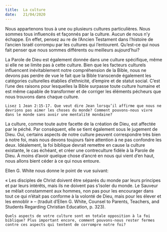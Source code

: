 ```yaml
---
title:  La culture
date:   21/04/2020
---
```


Nous appartenons tous à une ou plusieurs cultures particulières. Nous sommes tous influencés et façonnés par la culture. Aucun de nous n’y échappe. En effet, pensez au re de l’Ancien Testament dans l’histoire de l’ancien Israël corrompu par les cultures qui l’entourent. Qu’est-ce qui nous fait penser que nous sommes différents ou meilleurs aujourd’hui?

La Parole de Dieu est également donnée dans une culture spécifique, même si elle ne se limite pas à cette culture. Bien que les facteurs culturels influencent inévitablement notre compréhension de la Bible, nous ne devons pas perdre de vue le fait que la Bible transcende également les catégories culturelles établies d’ethnicité, d’empire et de statut social. C’est l’une des raisons pour lesquelles la Bible surpasse toute culture humaine et est même capable de transformer et de corriger les éléments pécheurs que nous trouvons dans chaque culture.

`Lisez 1 Jean 2:15-17. Que veut dire Jean lorsqu’il affirme que nous ne devrions pas aimer les choses du monde? Comment pouvons-nous vivre dans le monde sans avoir une mentalité mondaine?`

La culture, comme toute autre facette de la création de Dieu, est affectée par le péché. Par conséquent, elle se tient également sous le jugement de Dieu. Oui, certains aspects de notre culture peuvent correspondre très bien à notre foi, mais nous devons toujours faire attention à ne pas confondre les deux. Idéalement, la foi biblique devrait remettre en cause la culture existante, le cas échéant, et créer une contreculture fidèle à la Parole de Dieu. À moins d’avoir quelque chose d’ancré en nous qui vient d’en haut, nous allons bient céder à ce qui nous entoure.

Ellen G. White nous donne le point de vue suivant:

« Les disciples de Christ doivent être séparés du monde par leurs principes et par leurs intérêts, mais ils ne doivent pas s’isoler du monde. Le Sauveur se mêlait constamment aux hommes, non pas pour les encourager dans tout ce qui n’était pas conforme à la volonté de Dieu, mais pour les élever et les ennoblir » – (traduit d’Ellen G. White, Counsel to Parents, Teachers, and Students Regarding Christian Education, p. 323).

`Quels aspects de votre culture sont en totale opposition à la foi biblique? Plus important encore, comment pouvons-nous rester fermes contre ces aspects qui tentent de corrompre notre foi?`
